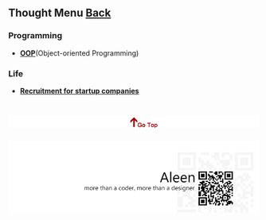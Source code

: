 ## Thought Menu	[Back](./../Readme.md)

### Programming
* [**OOP**](./OOP/OOP.md)(Object-oriented Programming)

### Life
* [**Recruitment for startup companies**](./recruitment/recruitment.md)

<a href="#" style="left:200px;"><img src="./../pic/gotop.png"></a>
=====
<a href="http://aleen42.github.io/" target="_blank" ><img src="./../pic/tail.gif"></a>
